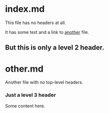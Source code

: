 # index.md

This file has no headers at all.

It has some text and a link to [another](#other.md) file.

## But this is only a level 2 header.


# other.md

Another file with no top-level headers.

### Just a level 3 header

Some content here.
